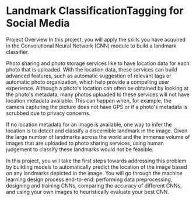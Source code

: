 # Landmark ClassificationTagging for Social Media
 
Project Overview
In this project, you will apply the skills you have acquired in the Convolutional Neural Network (CNN) module to build a landmark classifier.

Photo sharing and photo storage services like to have location data for each photo that is uploaded. With the location data, these services can build advanced features, such as automatic suggestion of relevant tags or automatic photo organization, which help provide a compelling user experience. Although a photo's location can often be obtained by looking at the photo's metadata, many photos uploaded to these services will not have location metadata available. This can happen when, for example, the camera capturing the picture does not have GPS or if a photo's metadata is scrubbed due to privacy concerns.

If no location metadata for an image is available, one way to infer the location is to detect and classify a discernible landmark in the image. Given the large number of landmarks across the world and the immense volume of images that are uploaded to photo sharing services, using human judgement to classify these landmarks would not be feasible.

In this project, you will take the first steps towards addressing this problem by building models to automatically predict the location of the image based on any landmarks depicted in the image. You will go through the machine learning design process end-to-end: performing data preprocessing, designing and training CNNs, comparing the accuracy of different CNNs, and using your own images to heuristically evaluate your best CNN.
